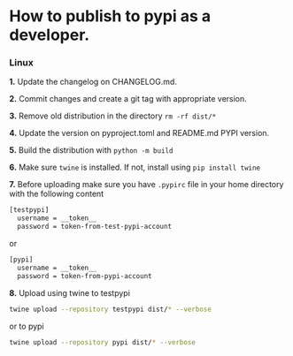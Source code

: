 # How to publish to pypi as a developer.

### Linux ###
**1.** Update the changelog on CHANGELOG.md.

**2.** Commit changes and create a git tag with appropriate version.

**3.** Remove old distribution in the directory `rm -rf dist/*`

**4.** Update the version on pyproject.toml and README.md PYPI version.

**5.** Build the distribution with `python -m build`

**6.** Make sure `twine` is installed. If not, install using `pip install twine`

**7.** Before uploading make sure you have `.pypirc` file in your home directory with the following content
```bash
[testpypi]
  username = __token__
  password = token-from-test-pypi-account
```
or 
```bash
[pypi]
  username = __token__
  password = token-from-pypi-account
```
**8.** Upload using twine to testpypi
```bash
twine upload --repository testpypi dist/* --verbose
```
or to pypi
```bash
twine upload --repository pypi dist/* --verbose
```
